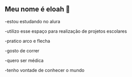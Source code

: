 ## Meu nome é eloah 🏹

-estou estudando no alura

-utilizo esse espaço para realização de projetos escolares

-pratico arco e flecha

-gosto de correr

-quero ser médica

-tenho vontade de conhecer o mundo
